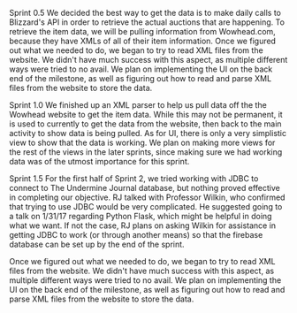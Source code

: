 Sprint 0.5
We decided the best way to get the data is to make daily calls to Blizzard's API 
in order to retrieve the actual auctions that are happening. To retrieve the item data, 
we will be pulling information from Wowhead.com, because they have XMLs of all of their 
item information.
Once we figured out what we needed to do, we began to try to read XML files from the website. 
We didn't have much success with this aspect, as multiple different ways were tried to no avail. 
We plan on implementing the UI on the back end of the milestone, as well as figuring out how to 
read and parse XML files from the website to store the data.

Sprint 1.0
We finished up an XML parser to help us pull data off the the Wowhead website to get 
the item data. While this may not be permanent, it is used to currently to get the data 
from the website, then back to the main activity to show data is being pulled.
As for UI, there is only a very simplistic view to show that the data is working. 
We plan on making more views for the rest of the views in the later sprints, since making 
sure we had working data was of the utmost importance for this sprint.


Sprint 1.5
For the first half of Sprint 2, we tried working with JDBC to connect to The
Undermine Journal database, but nothing proved effective in completing our objective. 
RJ talked with Professor Wilkin, who confirmed that trying to use JDBC would be very 
complicated. He suggested going to a talk on 1/31/17 regarding Python Flask, which might be 
helpful in doing what we want. If not the case, RJ plans on asking Wilkin for 
assistance in getting JDBC to work (or through another means) so that the firebase
database can be set up by the end of the sprint.

Once we figured out what we needed to do, we began to try to read XML files 
from the website. We didn't have much success with this aspect, as multiple 
different ways were tried to no avail. We plan on implementing the UI on the 
back end of the milestone, as well as figuring out how to read and parse XML 
files from the website to store the data.
